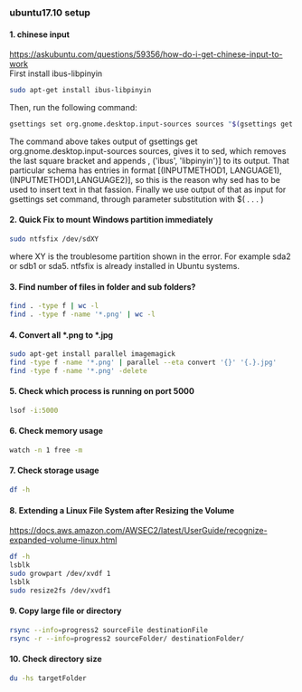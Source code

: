 ### ubuntu17.10 setup

#### 1. chinese input
https://askubuntu.com/questions/59356/how-do-i-get-chinese-input-to-work <br />
First install ibus-libpinyin
```bash
sudo apt-get install ibus-libpinyin
```
Then, run the following command:
```bash
gsettings set org.gnome.desktop.input-sources sources "$(gsettings get org.gnome.desktop.input-sources sources | sed "s/]/, ('ibus', 'libpinyin')]/")" 
```
The command above takes output of gsettings get org.gnome.desktop.input-sources sources, gives it to sed, which removes the last square bracket and appends , ('ibus', 'libpinyin')] to its output. That particular schema has entries in format [(INPUTMETHOD1, LANGUAGE1), (INPUTMETHOD1,LANGUAGE2)], so this is the reason why sed has to be used to insert text in that fassion. Finally we use output of that as input for gsettings set command, through parameter substitution with $( . . . )

#### 2. Quick Fix to mount Windows partition immediately
```bash
sudo ntfsfix /dev/sdXY
```
where XY is the troublesome partition shown in the error. For example sda2 or sdb1 or sda5. ntfsfix is already installed in Ubuntu systems.

#### 3. Find number of files in folder and sub folders?
```bash
find . -type f | wc -l
find . -type f -name '*.png' | wc -l
```

#### 4. Convert all *.png to *.jpg
```bash
sudo apt-get install parallel imagemagick
find -type f -name '*.png' | parallel --eta convert '{}' '{.}.jpg'
find -type f -name '*.png' -delete
```

#### 5. Check which process is running on port 5000
```bash
lsof -i:5000
```

#### 6. Check memory usage
```bash
watch -n 1 free -m
```

#### 7. Check storage usage
```bash
df -h
```

#### 8. Extending a Linux File System after Resizing the Volume
https://docs.aws.amazon.com/AWSEC2/latest/UserGuide/recognize-expanded-volume-linux.html
```bash
df -h
lsblk
sudo growpart /dev/xvdf 1
lsblk
sudo resize2fs /dev/xvdf1
```

#### 9. Copy large file or directory
```bash
rsync --info=progress2 sourceFile destinationFile
rsync -r --info=progress2 sourceFolder/ destinationFolder/

```

#### 10. Check directory size
```bash
du -hs targetFolder
```

